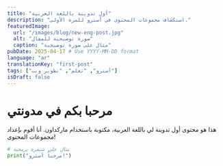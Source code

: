 ```yaml
---
title: "أول تدوينة باللغة العربية"
description: "استكشاف مجموعات المحتوى في أسترو للمرة الأولى."
featuredImage: 
  url: "/images/blog/new-eng-post.jpg"
  alt: "صورة توضيحية للمقال"
  caption: "مثال على صورة توضيحية"
pubDate: 2025-04-17 # Use YYYY-MM-DD format
language: "ar"
translationKey: "first-post"
tags: ["أسترو", "تعلم", "تطوير ويب"]
isDraft: false
---
```


# مرحبا بكم في مدونتي

هذا هو محتوى أول تدوينة لي باللغة العربية، مكتوبة باستخدام ماركداون.
أنا أقوم بإعداد مجموعات المحتوى!

```python
# مثال على شيفرة برمجية
print("مرحباً أسترو!")